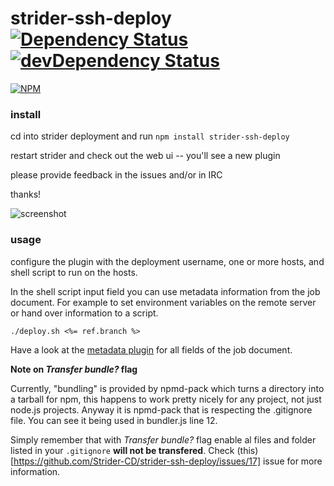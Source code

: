 # strider-ssh-deploy [![Dependency Status][dep-img]][dep-link] [![devDependency Status][dev-dep-img]][dev-dep-link]

[![NPM][npm-badge-img]][npm-badge-link]


### install

cd into strider deployment and run `npm install strider-ssh-deploy`

restart strider and check out the web ui -- you'll see a new plugin

please provide feedback in the issues and/or in IRC

thanks!

![screenshot][screenshot1]

### usage

configure the plugin with the deployment username, one or more hosts, and shell script to run on the hosts.

In the shell script input field you can use metadata information from the job document. For example to set environment variables on the remote server or hand over information to a script.

`./deploy.sh <%= ref.branch %>`

Have a look at the [metadata plugin](https://github.com/Strider-CD/strider-metadata) for all fields of the job document.

**Note on _Transfer bundle?_ flag**

Currently, "bundling" is provided by npmd-pack which turns a directory into a tarball for npm, this happens to work pretty nicely for any project, not just node.js projects. Anyway it is npmd-pack that is respecting the .gitignore file. You can see it being used in bundler.js line 12.

Simply remember that with _Transfer bundle?_ flag enable al files and folder listed in your `.gitignore` **will not be transfered**. Check (this)[https://github.com/Strider-CD/strider-ssh-deploy/issues/17] issue for more information.


[dev-dep-img]: https://david-dm.org/Strider-CD/strider-ssh-deploy/dev-status.svg
[dev-dep-link]: https://david-dm.org/Strider-CD/strider-ssh-deploy#info=devDependencies
[dep-img]: https://david-dm.org/Strider-CD/strider-ssh-deploy.svg
[dep-link]: https://david-dm.org/Strider-CD/strider-ssh-deploy
[npm-badge-img]: https://nodei.co/npm/strider-ssh-deploy.png?downloads=true&stars=true
[npm-badge-link]: https://nodei.co/npm/strider-ssh-deploy/

[screenshot1]: http://cl.ly/image/1t2W2r0E0G0p/Screen%20Shot%202014-07-10%20at%205.38.31%20PM.png
